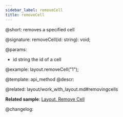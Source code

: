 ```yaml
---
sidebar_label: removeCell
title: removeCell
---          
```


@short: removes a specified cell

@signature: removeCell(id: string): void;

@params:
- id 	string 	the id of a cell

@example:
layout.removeCell("1");


@template: api_method
@descr:


@related: layout/work_with_layout.md#removingcells

**Related sample**: [Layout. Remove Cell](https://snippet.dhtmlx.com/tnujp7jk)

@changelog:


